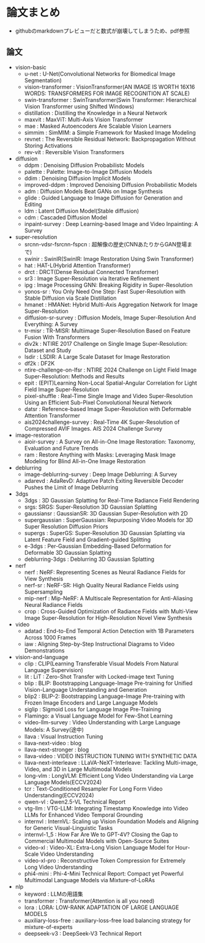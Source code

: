 # 論文まとめ
- githubのmarkdownプレビューだと数式が崩壊してしまうため、pdf参照


## 論文
- vision-basic
    - u-net : U-Net(Convolutional Networks for Biomedical Image Segmentation)
    - vision-transformer : VisionTransformer(AN IMAGE IS WORTH 16X16 WORDS: TRANSFORMERS FOR IMAGE RECOGNITION AT SCALE)
    - swin-transformer : SwinTransformer(Swin Transformer: Hierarchical Vision Transformer using Shifted Windows)
    - distillation : Distilling the Knowledge in a Neural Network
    - maxvit : MaxViT: Multi-Axis Vision Transformer
    - mae : Masked Autoencoders Are Scalable Vision Learners
    - simmim : SimMIM: a Simple Framework for Masked Image Modeling
    - revnet : The Reversible Residual Network: Backpropagation Without Storing Activations
    - rev-vit : Reversible Vision Transformers
- diffusion
    - ddpm : Denoising Diffusion Probabilistc Models
    - palette : Palette: Image-to-Image Diffusion Models
    - ddim : Denoising Diffusion Implicit Models
    - improved-ddpm : Improved Denoising Diffusion Probabilistic Models
    - adm : Diffusion Models Beat GANs on Image Synthesis
    - glide : Guided Language to Image Diffusion for Generation and Editing
    - ldm : Latent Diffusion Model(Stable diffusion)
    - cdm : Cascaded Diffusion Model
    - inpaint-survey : Deep Learning-based Image and Video Inpainting: A Survey
- super-resolution
    - srcnn-vdsr-fsrcnn-fspcn : 超解像の歴史(CNNあたりからGAN登場まで)
    - swinir : SwinIR(SwinIR: Image Restoration Using Swin Transformer)
    - hat : HAT-L(Hybrid Attention Transformer)
    - drct : DRCT(Dense Residual Connected Transformer)
    - sr3 : Image Super-Resolution via Iterative Refinement
    - ipg : Image Processing GNN: Breaking Rigidity in Super-Resolution
    - yonos-sr : You Only Need One Step: Fast Super-Resolution with Stable Diffusion via Scale Distillation
    - hmanet : HMANet: Hybrid Multi-Axis Aggregation Network for Image Super-Resolution
    - diffusion-sr-survey : Diffusion Models, Image Super-Resolution
And Everything: A Survey
    - tr-misr : TR-MISR: Multiimage Super-Resolution Based on Feature Fusion With Transformers
    - div2k : NTIRE 2017 Challenge on Single Image Super-Resolution: Dataset and Study
    - lsdir : LSDIR: A Large Scale Dataset for Image Restoration
    - df2k : DF2K
    - ntire-challenge-on-lfsr : NTIRE 2024 Challenge on Light Field Image Super-Resolution: Methods and Results
    - epit : (EPIT)Learning Non-Local Spatial-Angular Correlation for Light Field Image Super-Resolution
    - pixel-shuffle : Real-Time Single Image and Video Super-Resolution Using an Efficient Sub-Pixel Convolutional Neural Network
    - datsr : Reference-based Image Super-Resolution with Deformable Attention Transformer
    - ais2024challenge-survey : Real-Time 4K Super-Resolution of Compressed AVIF Images. AIS 2024 Challenge Survey
- image-restoration
  - aioir-survey : A Survey on All-in-One Image Restoration: Taxonomy, Evaluation and Future Trends
  - ram : Restore Anything with Masks: Leveraging Mask Image Modeling for Blind All-in-One Image Restoration
- deblurring
  - image-deblurring-survey : Deep Image Deblurring: A Survey
  - adarevd : AdaRevD: Adaptive Patch Exiting Reversible Decoder Pushes the Limit of Image Deblurring
- 3dgs
  - 3dgs : 3D Gaussian Splatting for Real-Time Radiance Field Rendering
  - srgs: SRGS: Super-Resolution 3D Gaussian Splatting
  - gaussiansr : GaussianSR: 3D Gaussian Super-Resolution with 2D
  - supergaussian : SuperGaussian: Repurposing Video Models for 3D Super Resolution
Diffusion Priors
  - supergs : SuperGS: Super-Resolution 3D Gaussian Splatting via Latent Feature Field and
Gradient-guided Splitting
  - e-3dgs : Per-Gaussian Embedding-Based Deformation for Deformable 3D Gaussian Splatting
  - deblurring-3dgs : Deblurring 3D Gaussian Splatting
- nerf
  - nerf : NeRF: Representing Scenes as Neural Radiance Fields for View Synthesis
  - nerf-sr : NeRF-SR: High Quality Neural Radiance Fields using Supersampling
  - mip-nerf : Mip-NeRF: A Multiscale Representation for Anti-Aliasing Neural Radiance Fields
  - crop : Cross-Guided Optimization of Radiance Fields with Multi-View Image Super-Resolution for High-Resolution Novel View Synthesis
- video
  - adatad : End-to-End Temporal Action Detection with 1B Parameters Across 1000 Frames
  - iaw : Aligning Step-by-Step Instructional Diagrams to Video Demonstrations
- vision-and-language
  - clip : CLIP(Learning Transferable Visual Models From Natural Language Supervision)
  - lit : LiT : Zero-Shot Transfer with Locked-image text Tuning
  - blip : BLIP: Bootstrapping Language-Image Pre-training for Unified Vision-Language Understanding and Generation
  - blip2 : BLIP-2: Bootstrapping Language-Image Pre-training with Frozen Image Encoders and Large Language Models
  - siglip : Sigmoid Loss for Language Image Pre-Training
  - Flamingo: a Visual Language Model for Few-Shot Learning
  - video-llm-survey : Video Understanding with Large Language Models: A Survey(途中)
  - llava : Visual Instruction Tuning
  - llava-next-video : blog
  - llava-next-stronger : blog
  - llava-video : VIDEO INSTRUCTION TUNING WITH SYNTHETIC DATA
  - llava-next-interleave : LLaVA-NeXT-Interleave: Tackling Multi-image, Video, and 3D in Large Multimodal Models
  - long-vlm : LongVLM: Efficient Long Video Understanding via Large Language Models(ECCV2024)
  - tcr : Text-Conditioned Resampler For Long Form Video Understanding(ECCV2024)
  - qwen-vl : Qwen2.5-VL Technical Report
  - vtg-llm : VTG-LLM: Integrating Timestamp Knowledge into Video LLMs for Enhanced Video Temporal Grounding
  - internvl : InternVL: Scaling up Vision Foundation Models and Aligning for Generic Visual-Linguistic Tasks
  - internvl-1_5 : How Far Are We to GPT-4V? Closing the Gap to Commercial Multimodal Models with Open-Source Suites
  - video-xl : Video-XL: Extra-Long Vision Language Model for Hour-Scale Video Understanding
  - video-xl-pro : Reconstructive Token Compression for Extremely Long Video Understanding
  - phi4-mini : Phi-4-Mini Technical Report: Compact yet Powerful Multimodal Language Models via Mixture-of-LoRAs
- nlp
  - keyword : LLMの用語集
  - transformer : Transformer(Attention is all you need)
  - lora : LORA: LOW-RANK ADAPTATION OF LARGE LANGUAGE MODELS
  - auxiliary-loss-free : auxiliary-loss-free load balancing strategy for mixture-of-experts
  - deepseek-v3 : DeepSeek-V3 Technical Report